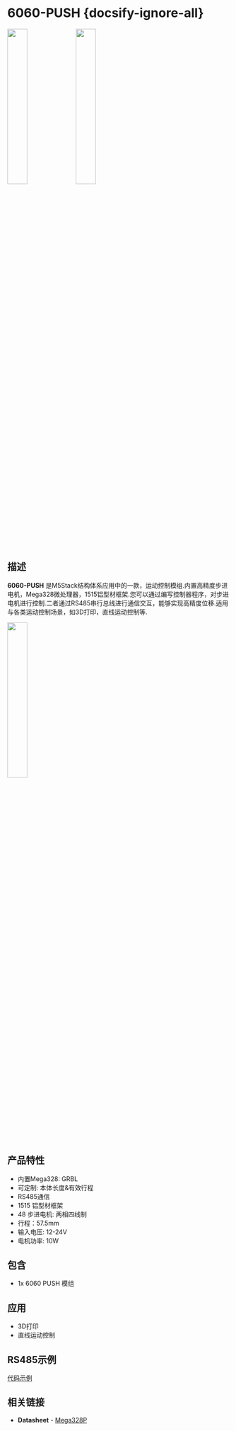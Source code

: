 # 6060-PUSH {docsify-ignore-all}

<img src="assets\img\product_pics\1515\6060-push\6060_push_01.jpg" width="30%" height="30%"> <img src="assets\img\product_pics\1515\6060-push\6060_push_02.jpg" width="30%" height="30%">

## 描述

**6060-PUSH** 是M5Stack结构体系应用中的一款，运动控制模组.内置高精度步进电机，Mega328微处理器，1515铝型材框架.您可以通过编写控制器程序，对步进电机进行控制.二者通过RS485串行总线进行通信交互，能够实现高精度位移.适用与各类运动控制场景，如3D打印，直线运动控制等.


 <img src="assets\img\product_pics\1515\6060-push\6060_push_03.jpg" width="30%" height="30%">

## 产品特性

- 内置Mega328: GRBL 
- 可定制: 本体长度&有效行程
- RS485通信
- 1515 铝型材框架
- 48 步进电机: 两相四线制
- 行程：57.5mm
- 输入电压: 12-24V
- 电机功率: 10W

## 包含

-  1x 6060 PUSH 模组

## 应用

-  3D打印
-  直线运动控制

## RS485示例

<a href="#zh_CN\uiflow\RS485">代码示例</a>


## 相关链接

-  **Datasheet** - [Mega328P](http://ww1.microchip.com/downloads/en/DeviceDoc/Atmel-7810-Automotive-Microcontrollers-ATmega328P_Datasheet.pdf)

<script>

   var purchase_link = 'https://m5stack.com/collections/m5-application/products/m5stack-6060-push';


   anchor_search(purchase_link);
   scrollFunc();

</script>